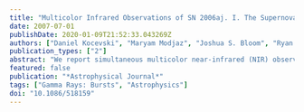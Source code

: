 ```yaml
---
title: "Multicolor Infrared Observations of SN 2006aj. I. The Supernova Associated with XRF 060218"
date: 2007-07-01
publishDate: 2020-01-09T21:52:33.043269Z
authors: ["Daniel Kocevski", "Maryam Modjaz", "Joshua S. Bloom", "Ryan Foley", "Daniel Starr", "Cullen H. Blake", "Emilio E. Falco", "Nathaniel R. Butler", "Mike Skrutskie", "Andrew Szentgyorgyi"]
publication_types: ["2"]
abstract: "We report simultaneous multicolor near-infrared (NIR) observations of the supernova associated with X-ray flash 060218 during the first 16 days after the high-energy event. We find that the light curve rises and peaks relatively fast compared to other Type Ic supernovae (SNe Ic), with the characteristic broad NIR peak seen in all three bands. We find that the rise profile before the peak is largely independent of NIR wavelength, each band appearing to transition into a plateau phase around day 10-13. Since the light curve is in the plateau phase when our observations end at day 16, we can only place limits on the peak absolute magnitudes, but we estimate that SN 2006aj is one of the lowest NIR luminosity X-ray flash/gamma-ray burst (XRF/GRB) associated SNe observed to date. The broad peaks observed in the JHK$_s$ bands point to a large increase in the NIR contribution of the total flux output from days 10-16. This evolution can be seen in the broad color and spectral energy distribution diagrams constructed using UBVRIJHK$_s$ monochromatic flux measurements for the first 16 days of the event. Ultimately, a 10 day rise time would make SN 2006aj an extremely fast rise SN Ic event, faster than SN 1998bw and SN 2003dh, which combined with its underluminous nature indicates a lower amount of $^56$Ni ejected by the progenitor compared to other XRF/GRB-SNe. Furthermore, the lack of significant color change during the rise portion of the burst points to little or no spectral evolution over the first 10 days of activity in the NIR."
featured: false
publication: "*Astrophysical Journal*"
tags: ["Gamma Rays: Bursts", "Astrophysics"]
doi: "10.1086/518159"
---
```


